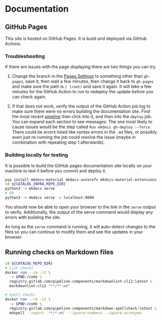 # Documentation

## GitHub Pages

This site is hosted on GitHub Pages. It is build and deployed via
GitHub Actions.

### Troubleshooting

If there are issues with the page displaying there are two things you can try.

1. Change the branch in the [Pages Settings](https://github.com/MSU-Libraries/catalog-infrastructure/settings/pages)
   to something other than `gh-pages`, save it, then wait a few minutes, then
   change it back to `gh-pages` and make sure the path is `/ (root)` and save
   it again. It will take a few minutes for the GitHub Action to run to
   redeploy the update before you can check again.

2. If that does not work, verify the output of the GitHub Action job log to make
   sure there were no errors building the documentation site. Find the most
   recent [pipeline](https://github.com/MSU-Libraries/catalog-infrastructure/actions/workflows/ci.yml)
   then click into it, and then into the `deploy` job. You can expand each
   section to see messages. The one most likely to cause issues would be the step
   called `Run mkdocs gh-deploy --force`. There could be errors listed like
   syntax errors in the `.md` files, or possibly even just re-running
   the job could resolve the issue (maybe in combination with repeating
   step 1 afterwards).

### Building locally for testing

It is possible to build the GitHub pages documentation site locally on your
machine to test it before you commit and deploy it.

```bash
pip install mkdocs-material mkdocs-autorefs mkdocs-material-extensions mkdocstrings
cd ${CATALOG_INFRA_REPO_DIR}
python3 -m mkdocs serve
# OR
python3 -m mkdocs serve -a localhost:9000
```

You should now be able to open your browser to the link in the `serve`
output to verify. Additionally, the output of the serve command would
display any errors with building the site.

As long as the `serve` command is running, it will auto-detect changes
to the files so you can continue to modify them and see the updates in
your browser.

## Running checks on Markdown files

```bash
cd ${CATALOG_REPO_DIR}
# Lint checks
docker run --rm -it \
  -v $PWD:/code \
  registry.gitlab.com/pipeline-components/markdownlint-cli2:latest \
  markdownlint-cli2 "**/**.md"

# Spell checks
docker run --rm -it \
  -v $PWD:/code \
  registry.gitlab.com/pipeline-components/markdown-spellcheck:latest \
  mdspell --report '**/*.md' --ignore-numbers --ignore-acronyms
```
